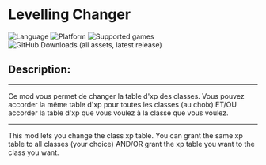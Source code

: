 # Levelling Changer

![Language](https://img.shields.io/static/v1?label=language&message=english%20%7C%20french%20%7C%20&color=informational)
![Platform](https://img.shields.io/static/v1?label=platform&message=windows%20%7C%20macOS%20%7C%20&color=informational)
![Supported games](https://img.shields.io/static/v1?label=supported%20games&message=BG2%20%7C%20BGT%20%7C%20BGEE%20%7C%20BG2EE%20%7C%20EET%20%7C%20IWDEE%20%7C&color=dodgerblue)
![GitHub Downloads (all assets, latest release)](https://img.shields.io/github/downloads/Deratiseur/Levelling/total)

## Description:
-------------

Ce mod vous permet de changer la table d'xp des classes. Vous pouvez accorder la même table d'xp pour toutes les classes (au choix) ET/OU accorder la table d'xp que vous voulez à la classe que vous voulez.

------------

This mod lets you change the class xp table. You can grant the same xp table to all classes (your choice) AND/OR grant the xp table you want to the class you want.
